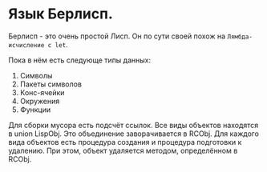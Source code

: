 # Язык Берлисп.
Берлисп - это очень простой Лисп. Он по сути своей похож на `Лямбда-исчисление с let`.

Пока в нём есть следующе типы данных:
1) Символы
2) Пакеты символов
3) Конс-ячейки
4) Окружения
5) Функции

Для сборки мусора есть подсчёт ссылок. Все виды объектов находятся в union LispObj. Это объединение заворачивается в RCObj.
Для каждого вида объектов есть процедура создания и процедура подготовки к удалению. При этом, объект удаляется методом, опрeделённом в RCObj.
